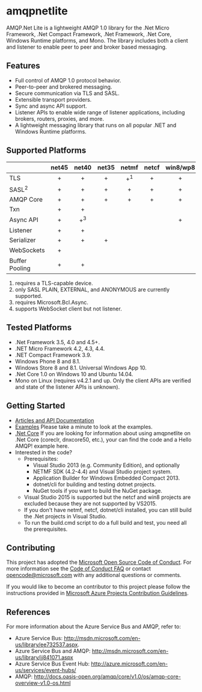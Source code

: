 # amqpnetlite
AMQP.Net Lite is a lightweight AMQP 1.0 library for the .Net Micro Framework, .Net Compact Framework, .Net Framework, .Net Core, Windows Runtime platforms, and Mono. The library includes both a client and listener to enable peer to peer and broker based messaging.

## Features
* Full control of AMQP 1.0 protocol behavior.
* Peer-to-peer and brokered messaging.
* Secure communication via TLS and SASL.
* Extensible transport providers.
* Sync and async API support.
* Listener APIs to enable wide range of listener applications, including brokers, routers, proxies, and more.
* A lightweight messaging library that runs on all popular .NET and Windows Runtime platforms.

## Supported Platforms
|            | net45 | net40 | net35 | netmf | netcf | win8/wp8 | netcore451/uap | netstandard1.3 |
|------------|:-----:|:-----:|:-----:|:-----:|:-----:|:--------:|:----------:|:----------:|
| TLS        |  +    |   +   |   +   |   +<sup>1</sup>  |   +   |    +     |     +      |     +      |
| SASL<sup>2</sup>      |  +    |   +   |   +   |   +   |   +   |    +     |     +      |     +      |
| AMQP Core  |  +    |   +   |   +   |   +   |   +   |    +     |     +      |     +      |
| Txn        |  +    |   +   |       |       |       |          |            |            |
| Async API  |  +    |   +<sup>3</sup>   |       |       |       |    +     |     +      |     +      |
| Listener   |  +    |   +   |       |       |       |          |            |     +      |
| Serializer |  +    |   +   |   +   |       |       |          |            |     +      |
| WebSockets |  +    |       |       |       |       |          |            |     +<sup>4</sup>      |
| Buffer Pooling |  +    |   +   |       |       |       |          |            |     +      |

1. requires a TLS-capable device.
2. only SASL PLAIN, EXTERNAL, and ANONYMOUS are currently supported.
3. requires Microsoft.Bcl.Async.
4. supports WebSocket client but not listener.

## Tested Platforms
* .Net Framework 3.5, 4.0 and 4.5+.
* .NET Micro Framework 4.2, 4.3, 4.4.
* .NET Compact Framework 3.9.
* Windows Phone 8 and 8.1.
* Windows Store 8 and 8.1. Universal Windows App 10.
* .Net Core 1.0 on Windows 10 and Ubuntu 14.04.
* Mono on Linux (requires v4.2.1 and up. Only the client APIs are verified and state of the listener APIs is unknown).

## Getting Started
* [Articles and API Documentation](http://azure.github.io/amqpnetlite/)
* [Examples](https://github.com/Azure/amqpnetlite/tree/master/Examples) Please take a minute to look at the examples.
* [.Net Core](https://github.com/Azure/amqpnetlite/tree/master/dotnet) If you are looking for information about using amqpnetlite on .Net Core (coreclr, dnxcore50, etc.), your can find the code and a Hello AMQP! example here.
* Interested in the code?
  * Prerequisites:
    * Visual Studio 2013 (e.g. Community Edition), and optionally
    * NETMF SDK (4.2-4.4) and Visual Studio project system.
    * Application Builder for Windows Embedded Compact 2013.
    * dotnet/cli for building and testing dotnet projects.
    * NuGet tools if you want to build the NuGet package.
  * Visual Studio 2015 is supported but the netcf and win8 projects are excluded because they are not supported by VS2015.
  * If you don't have netmf, netcf, dotnet/cli installed, you can still build the .Net projects in Visual Studio.
  * To run the build.cmd script to do a full build and test, you need all the prerequisites.

## Contributing
This project has adopted the [Microsoft Open Source Code of Conduct](https://opensource.microsoft.com/codeofconduct/). For more information see the [Code of Conduct FAQ](https://opensource.microsoft.com/codeofconduct/faq/) or contact [opencode@microsoft.com](mailto:opencode@microsoft.com) with any additional questions or comments.

If you would like to become an contributor to this project please follow the instructions provided in [Microsoft Azure Projects Contribution Guidelines](http://azure.github.io/guidelines/).

## References
For more information about the Azure Service Bus and AMQP, refer to:
* Azure Service Bus:  http://msdn.microsoft.com/en-us/library/ee732537.aspx. 
* Azure Service Bus and AMQP:  http://msdn.microsoft.com/en-us/library/jj841071.aspx 
* Azure Service Bus Event Hub:  http://azure.microsoft.com/en-us/services/event-hubs/ 
* AMQP:  http://docs.oasis-open.org/amqp/core/v1.0/os/amqp-core-overview-v1.0-os.html

